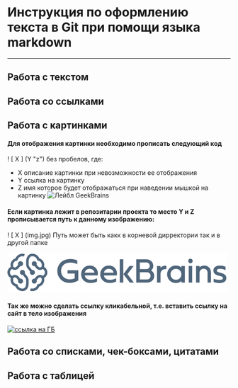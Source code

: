 # Инструкция по оформлению текста в Git при помощи языка markdown
___

## Работа с текстом



## Работа со ссылками


## Работа с картинками
#### Для отображения картинки необходимо прописать следующий код
\! [ X ] (Y "z") без пробелов, где:
* X описание картинки при невозможности ее отображения
* Y ссылка на картинку
* Z имя которое будет отображаться при наведении мышкой на картинку
![Лейбл GeekBrains](https://avatars.dzeninfra.ru/get-zen_doc/40170/pub_5abb9ec03dceb786201e3a8d_5abb9ed0c3321b184796c838/scale_1200 "Одна из икогок GB.ru")

#### Если картинка лежит в репозитарии проекта то место Y и Z прописывается путь к данному изображению:
\! [ X ] (img.jpg) Путь может быть какк в корневой дирректории так и в другой папке

![картинка в репозитариии](gb.png)

#### Так же можно сделать ссылку кликабельной, т.е. вставить ссылку на сайт в тело изображения

[![ссылка на ГБ](https://sun1-88.userapi.com/s/v1/if1/aBmRwrHe-h4dT7ViQHnTlw0zEjXUd_oMTp0R5BrlseqengGVWFcRBpkMHHTDZw_Esi4rsJKC.jpg?size=400x400&quality=96&crop=510,63,926,926&ava=1)](gb.ru)


## Работа со списками, чек-боксами, цитатами



## Работа с таблицей



## 



## 
